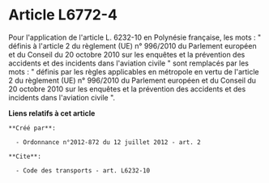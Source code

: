 # Article L6772-4

Pour l'application de l'article L. 6232-10 en Polynésie française, les mots : " définis à l'article 2 du règlement (UE) n°
996/2010 du Parlement européen et du Conseil du 20 octobre 2010 sur les enquêtes et la prévention des accidents et des
incidents dans l'aviation civile " sont remplacés par les mots : " définis par les règles applicables en métropole en vertu
de l'article 2 du règlement (UE) n° 996/2010 du Parlement européen et du Conseil du 20 octobre 2010 sur les enquêtes et la
prévention des accidents et des incidents dans l'aviation civile ".

**Liens relatifs à cet article**

	**Créé par**:

	  - Ordonnance n°2012-872 du 12 juillet 2012 - art. 2

	**Cite**:

	  - Code des transports - art. L6232-10
